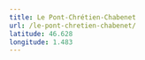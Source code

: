 ```yaml
---
title: Le Pont-Chrétien-Chabenet
url: /le-pont-chretien-chabenet/
latitude: 46.628
longitude: 1.483
---
```

